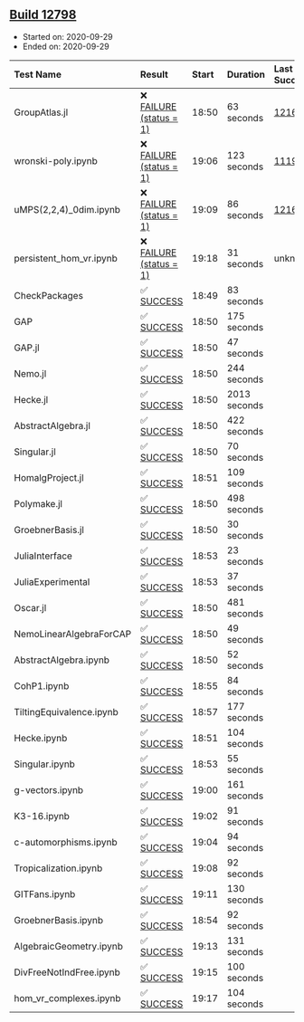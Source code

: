 ## [Build 12798](https://oscarci.mathematik.uni-kl.de/job/oscar/12798/)

* Started on: 2020-09-29
* Ended on: 2020-09-29

| Test Name    | Result | Start | Duration | Last Success | First Failure |
|:-------------|:-------|:------|:---------|:-------------|:--------------|
| GroupAtlas.jl | ❌ [FAILURE (status = 1)](https://oscarci.mathematik.uni-kl.de/job/oscar/12798/artifact/logs/build-12798/GroupAtlas.jl.log) | 18:50 | 63 seconds | [12167](https://oscarci.mathematik.uni-kl.de/job/oscar/12167/) | [12168](https://oscarci.mathematik.uni-kl.de/job/oscar/12168/) |
| wronski-poly.ipynb | ❌ [FAILURE (status = 1)](https://oscarci.mathematik.uni-kl.de/job/oscar/12798/artifact/logs/build-12798/wronski-poly.ipynb.log) | 19:06 | 123 seconds | [11192](https://oscarci.mathematik.uni-kl.de/job/oscar/11192/) | [11193](https://oscarci.mathematik.uni-kl.de/job/oscar/11193/) |
| uMPS(2,2,4)_0dim.ipynb | ❌ [FAILURE (status = 1)](https://oscarci.mathematik.uni-kl.de/job/oscar/12798/artifact/logs/build-12798/uMPS-2-2-4-_0dim.ipynb.log) | 19:09 | 86 seconds | [12167](https://oscarci.mathematik.uni-kl.de/job/oscar/12167/) | [12168](https://oscarci.mathematik.uni-kl.de/job/oscar/12168/) |
| persistent_hom_vr.ipynb | ❌ [FAILURE (status = 1)](https://oscarci.mathematik.uni-kl.de/job/oscar/12798/artifact/logs/build-12798/persistent_hom_vr.ipynb.log) | 19:18 | 31 seconds | unknown | unknown |
| CheckPackages | ✅ [SUCCESS](https://oscarci.mathematik.uni-kl.de/job/oscar/12798/artifact/logs/build-12798/CheckPackages.log) | 18:49 | 83 seconds |  |  |
| GAP | ✅ [SUCCESS](https://oscarci.mathematik.uni-kl.de/job/oscar/12798/artifact/logs/build-12798/GAP.log) | 18:50 | 175 seconds |  |  |
| GAP.jl | ✅ [SUCCESS](https://oscarci.mathematik.uni-kl.de/job/oscar/12798/artifact/logs/build-12798/GAP.jl.log) | 18:50 | 47 seconds |  |  |
| Nemo.jl | ✅ [SUCCESS](https://oscarci.mathematik.uni-kl.de/job/oscar/12798/artifact/logs/build-12798/Nemo.jl.log) | 18:50 | 244 seconds |  |  |
| Hecke.jl | ✅ [SUCCESS](https://oscarci.mathematik.uni-kl.de/job/oscar/12798/artifact/logs/build-12798/Hecke.jl.log) | 18:50 | 2013 seconds |  |  |
| AbstractAlgebra.jl | ✅ [SUCCESS](https://oscarci.mathematik.uni-kl.de/job/oscar/12798/artifact/logs/build-12798/AbstractAlgebra.jl.log) | 18:50 | 422 seconds |  |  |
| Singular.jl | ✅ [SUCCESS](https://oscarci.mathematik.uni-kl.de/job/oscar/12798/artifact/logs/build-12798/Singular.jl.log) | 18:50 | 70 seconds |  |  |
| HomalgProject.jl | ✅ [SUCCESS](https://oscarci.mathematik.uni-kl.de/job/oscar/12798/artifact/logs/build-12798/HomalgProject.jl.log) | 18:51 | 109 seconds |  |  |
| Polymake.jl | ✅ [SUCCESS](https://oscarci.mathematik.uni-kl.de/job/oscar/12798/artifact/logs/build-12798/Polymake.jl.log) | 18:50 | 498 seconds |  |  |
| GroebnerBasis.jl | ✅ [SUCCESS](https://oscarci.mathematik.uni-kl.de/job/oscar/12798/artifact/logs/build-12798/GroebnerBasis.jl.log) | 18:50 | 30 seconds |  |  |
| JuliaInterface | ✅ [SUCCESS](https://oscarci.mathematik.uni-kl.de/job/oscar/12798/artifact/logs/build-12798/JuliaInterface.log) | 18:53 | 23 seconds |  |  |
| JuliaExperimental | ✅ [SUCCESS](https://oscarci.mathematik.uni-kl.de/job/oscar/12798/artifact/logs/build-12798/JuliaExperimental.log) | 18:53 | 37 seconds |  |  |
| Oscar.jl | ✅ [SUCCESS](https://oscarci.mathematik.uni-kl.de/job/oscar/12798/artifact/logs/build-12798/Oscar.jl.log) | 18:50 | 481 seconds |  |  |
| NemoLinearAlgebraForCAP | ✅ [SUCCESS](https://oscarci.mathematik.uni-kl.de/job/oscar/12798/artifact/logs/build-12798/NemoLinearAlgebraForCAP.log) | 18:50 | 49 seconds |  |  |
| AbstractAlgebra.ipynb | ✅ [SUCCESS](https://oscarci.mathematik.uni-kl.de/job/oscar/12798/artifact/logs/build-12798/AbstractAlgebra.ipynb.log) | 18:50 | 52 seconds |  |  |
| CohP1.ipynb | ✅ [SUCCESS](https://oscarci.mathematik.uni-kl.de/job/oscar/12798/artifact/logs/build-12798/CohP1.ipynb.log) | 18:55 | 84 seconds |  |  |
| TiltingEquivalence.ipynb | ✅ [SUCCESS](https://oscarci.mathematik.uni-kl.de/job/oscar/12798/artifact/logs/build-12798/TiltingEquivalence.ipynb.log) | 18:57 | 177 seconds |  |  |
| Hecke.ipynb | ✅ [SUCCESS](https://oscarci.mathematik.uni-kl.de/job/oscar/12798/artifact/logs/build-12798/Hecke.ipynb.log) | 18:51 | 104 seconds |  |  |
| Singular.ipynb | ✅ [SUCCESS](https://oscarci.mathematik.uni-kl.de/job/oscar/12798/artifact/logs/build-12798/Singular.ipynb.log) | 18:53 | 55 seconds |  |  |
| g-vectors.ipynb | ✅ [SUCCESS](https://oscarci.mathematik.uni-kl.de/job/oscar/12798/artifact/logs/build-12798/g-vectors.ipynb.log) | 19:00 | 161 seconds |  |  |
| K3-16.ipynb | ✅ [SUCCESS](https://oscarci.mathematik.uni-kl.de/job/oscar/12798/artifact/logs/build-12798/K3-16.ipynb.log) | 19:02 | 91 seconds |  |  |
| c-automorphisms.ipynb | ✅ [SUCCESS](https://oscarci.mathematik.uni-kl.de/job/oscar/12798/artifact/logs/build-12798/c-automorphisms.ipynb.log) | 19:04 | 94 seconds |  |  |
| Tropicalization.ipynb | ✅ [SUCCESS](https://oscarci.mathematik.uni-kl.de/job/oscar/12798/artifact/logs/build-12798/Tropicalization.ipynb.log) | 19:08 | 92 seconds |  |  |
| GITFans.ipynb | ✅ [SUCCESS](https://oscarci.mathematik.uni-kl.de/job/oscar/12798/artifact/logs/build-12798/GITFans.ipynb.log) | 19:11 | 130 seconds |  |  |
| GroebnerBasis.ipynb | ✅ [SUCCESS](https://oscarci.mathematik.uni-kl.de/job/oscar/12798/artifact/logs/build-12798/GroebnerBasis.ipynb.log) | 18:54 | 92 seconds |  |  |
| AlgebraicGeometry.ipynb | ✅ [SUCCESS](https://oscarci.mathematik.uni-kl.de/job/oscar/12798/artifact/logs/build-12798/AlgebraicGeometry.ipynb.log) | 19:13 | 131 seconds |  |  |
| DivFreeNotIndFree.ipynb | ✅ [SUCCESS](https://oscarci.mathematik.uni-kl.de/job/oscar/12798/artifact/logs/build-12798/DivFreeNotIndFree.ipynb.log) | 19:15 | 100 seconds |  |  |
| hom_vr_complexes.ipynb | ✅ [SUCCESS](https://oscarci.mathematik.uni-kl.de/job/oscar/12798/artifact/logs/build-12798/hom_vr_complexes.ipynb.log) | 19:17 | 104 seconds |  |  |
